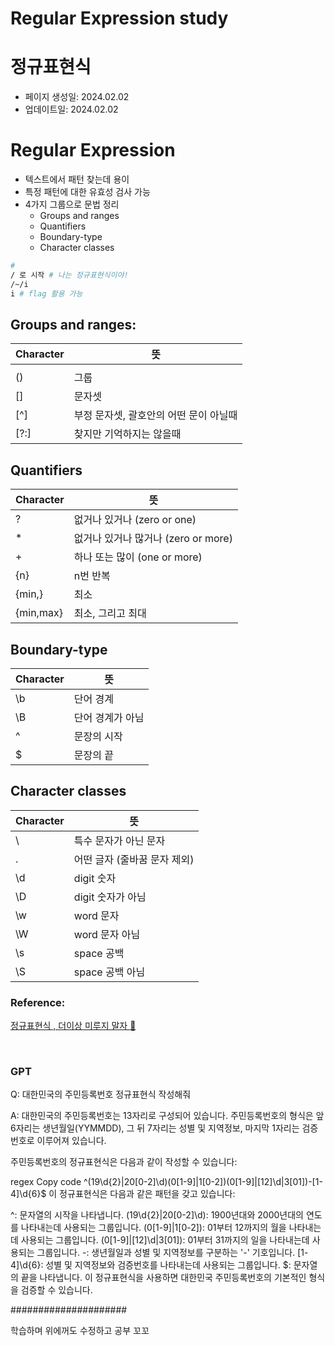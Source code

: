 # Regular Expression study

# 정규표현식

- 페이지 생성일: 2024.02.02
- 업데이트일: 2024.02.02

# Regular Expression

- 텍스트에서 패턴 찾는데 용이
- 특정 패턴에 대한 유효성 검사 가능
- 4가지 그룹으로 문법 정리
    - Groups and ranges
    - Quantifiers
    - Boundary-type
    - Character classes

```bash
#
/ 로 시작 # 나는 정규표현식이야!
/~/i
i # flag 활용 가능
```

## Groups and ranges:

| Character | 뜻 |
| --- | --- |
| | | 또는 |
| () | 그룹 |
| [] | 문자셋 |
| [^] | 부정 문자셋, 괄호안의 어떤 문이 아닐때 |
| [?:] | 찾지만 기억하지는 않을때 |

## Quantifiers

| Character | 뜻 |
| --- | --- |
| ? | 없거나 있거나 (zero or one) |
| * | 없거나 있거나 많거나 (zero or more) |
| + | 하나 또는 많이 (one or more) |
| {n} | n번 반복 |
| {min,} | 최소 |
| {min,max} | 최소, 그리고 최대 |

## Boundary-type

| Character | 뜻 |
| --- | --- |
| \b | 단어 경계 |
| \B | 단어 경계가 아님 |
| ^ | 문장의 시작 |
| $ | 문장의 끝 |

## Character classes

| Character | 뜻 |
| --- | --- |
| \ | 특수 문자가 아닌 문자 |
| . | 어떤 글자 (줄바꿈 문자 제외) |
| \d | digit 숫자 |
| \D | digit 숫자가 아님 |
| \w | word 문자 |
| \W | word 문자 아님 |
| \s | space 공백 |
| \S | space 공백 아님 |

### Reference:

[정규표현식 , 더이상 미루지 말자 🤩](https://www.youtube.com/watch?v=t3M6toIflyQ)

<br>

### GPT 

Q: 대한민국의 주민등록번호 정규표현식 작성해줘

A:
대한민국의 주민등록번호는 13자리로 구성되어 있습니다. 주민등록번호의 형식은 앞 6자리는 생년월일(YYMMDD), 그 뒤 7자리는 성별 및 지역정보, 마지막 1자리는 검증번호로 이루어져 있습니다.

주민등록번호의 정규표현식은 다음과 같이 작성할 수 있습니다:

regex
Copy code
^(19\d{2}|20[0-2]\d)(0[1-9]|1[0-2])(0[1-9]|[12]\d|3[01])-[1-4]\d{6}$
이 정규표현식은 다음과 같은 패턴을 갖고 있습니다:

^: 문자열의 시작을 나타냅니다.
(19\d{2}|20[0-2]\d): 1900년대와 2000년대의 연도를 나타내는데 사용되는 그룹입니다.
(0[1-9]|1[0-2]): 01부터 12까지의 월을 나타내는데 사용되는 그룹입니다.
(0[1-9]|[12]\d|3[01]): 01부터 31까지의 일을 나타내는데 사용되는 그룹입니다.
-: 생년월일과 성별 및 지역정보를 구분하는 '-' 기호입니다.
[1-4]\d{6}: 성별 및 지역정보와 검증번호를 나타내는데 사용되는 그룹입니다.
$: 문자열의 끝을 나타냅니다.
이 정규표현식을 사용하면 대한민국 주민등록번호의 기본적인 형식을 검증할 수 있습니다.


#####################

학습하며 위에꺼도 수정하고 공부 꼬꼬
